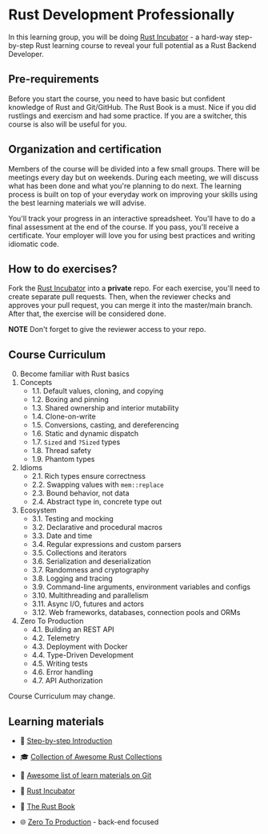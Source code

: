 # Rust Development Professionally

In this learning group, you will be doing [Rust Incubator](https://github.com/rust-lang-ua/rust_incubator_eng) -
a hard-way step-by-step Rust learning course to reveal your full potential as a Rust Backend Developer.

## Pre-requirements

Before you start the course, you need to have basic but confident knowledge of Rust and Git/GitHub.
The Rust Book is a must. Nice if you did rustlings and exercism and had some practice. If you are a switcher, this course is also will be useful for you.

## Organization and certification

Members of the course will be divided into a few small groups. There will be meetings every day but on weekends. During each meeting, we will discuss what has been done and what you're planning to do next. The learning process is built on top of your everyday work on improving your skills using the best learning materials we will advise.

You'll track your progress in an interactive spreadsheet. You'll have to do a final assessment at the end of the course. If you pass, you'll receive a certificate. Your employer will love you for using best practices and writing idiomatic code.

## How to do exercises?

Fork the [Rust Incubator](https://github.com/rust-lang-ua/rust_incubator_eng) into a **private** repo.
For each exercise, you'll need to create separate pull requests.
Then, when the reviewer checks and approves your pull request, you can merge it into the master/main branch. After that, the exercise will be considered done.

**NOTE** Don't forget to give the reviewer access to your repo.

## Course Curriculum

0. Become familiar with Rust basics
1. Concepts
    - 1.1. Default values, cloning, and copying
    - 1.2. Boxing and pinning
    - 1.3. Shared ownership and interior mutability
    - 1.4. Clone-on-write
    - 1.5. Conversions, casting, and dereferencing
    - 1.6. Static and dynamic dispatch
    - 1.7. `Sized` and `?Sized` types
    - 1.8. Thread safety
    - 1.9. Phantom types
2. Idioms
    - 2.1. Rich types ensure correctness
    - 2.2. Swapping values with `mem::replace`
    - 2.3. Bound behavior, not data
    - 2.4. Abstract type in, concrete type out
3. Ecosystem
    - 3.1. Testing and mocking
    - 3.2. Declarative and procedural macros
    - 3.3. Date and time
    - 3.4. Regular expressions and custom parsers
    - 3.5. Collections and iterators
    - 3.6. Serialization and deserialization
    - 3.7. Randomness and cryptography
    - 3.8. Logging and tracing
    - 3.9. Command-line arguments, environment variables and configs
    - 3.10. Multithreading and parallelism
    - 3.11. Async I/O, futures and actors
    - 3.12. Web frameworks, databases, connection pools and ORMs
4. Zero To Production
    - 4.1. Building an REST API
    - 4.2. Telemetry
    - 4.3. Deployment with Docker
    - 4.4. Type-Driven Development
    - 4.5. Writing tests
    - 4.6. Error handling
    - 4.7. API Authorization

Course Curriculum may change.

## Learning materials

- :footprints:️ [Step-by-step Introduction](https://github.com/rust-lang-ua/learn_rust_together/blob/master/introduction.md)
- :mortar_board: [Collection of Awesome Rust Collections](https://github.com/rust-lang-ua/learn_rust_together)
- :file_folder: [Awesome list of learn materials on Git](https://github.com/Learn-Together-Pro/LearnGitTogether)
- :rocket: [Rust Incubator](https://github.com/rust-lang-ua/rust_incubator_eng)
- :blue_book: [The Rust Book](https://doc.rust-lang.org/book/)
- :globe_with_meridians: [Zero To Production](https://www.zero2prod.com/index.html?country=Ukraine&discount_code=EEU60) - back-end focused


  <!-- - https://www.lpalmieri.com/posts/2020-06-06-zero-to-production-1-setup-toolchain-ides-ci/
  - https://www.lpalmieri.com/posts/2020-06-21-zero-to-production-2-learn-by-building-an-email-newsletter/
  - https://www.lpalmieri.com/posts/2020-08-09-zero-to-production-3-how-to-bootstrap-a-new-rust-web-api-from-scratch/
  - https://www.lpalmieri.com/posts/2020-08-31-zero-to-production-3-5-html-forms-databases-integration-tests/
  - https://www.lpalmieri.com/posts/2020-09-27-zero-to-production-4-are-we-observable-yet/
  - https://www.lpalmieri.com/posts/2020-11-01-zero-to-production-5-how-to-deploy-a-rust-application/
  - https://www.lpalmieri.com/posts/2020-12-11-zero-to-production-6-domain-modelling/
  - https://www.lpalmieri.com/posts/an-introduction-to-property-based-testing-in-rust/
  - https://www.lpalmieri.com/posts/how-to-write-a-rest-client-in-rust-with-reqwest-and-wiremock/
  - https://www.lpalmieri.com/posts/skeleton-and-principles-for-a-maintainable-test-suite/
  - https://www.lpalmieri.com/posts/zero-downtime-deployments/
  - https://www.lpalmieri.com/posts/error-handling-rust/
  - https://www.lpalmieri.com/posts/naive-newsletter-delivery/
  - https://www.lpalmieri.com/posts/password-authentication-in-rust/
  - https://www.lpalmieri.com/posts/session-based-authentication-in-rust/
  - https://www.lpalmieri.com/posts/idempotency/ -->
